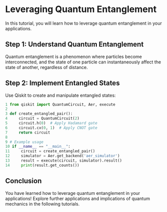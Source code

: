 # Leveraging Quantum Entanglement

In this tutorial, you will learn how to leverage quantum entanglement in your applications.

## Step 1: Understand Quantum Entanglement

Quantum entanglement is a phenomenon where particles become interconnected, and the state of one particle can instantaneously affect the state of another, regardless of distance.

## Step 2: Implement Entangled States

Use Qiskit to create and manipulate entangled states:

```python
1 from qiskit import QuantumCircuit, Aer, execute
2 
3 def create_entangled_pair():
4     circuit = QuantumCircuit(2)
5     circuit.h(0)  # Apply Hadamard gate
6     circuit.cx(0, 1)  # Apply CNOT gate
7     return circuit
8 
9 # Example usage
10 if __name__ == "__main__":
11     circuit = create_entangled_pair()
12     simulator = Aer.get_backend('aer_simulator')
13     result = execute(circuit, simulator).result()
14     print(result.get_counts())
```

## Conclusion
You have learned how to leverage quantum entanglement in your applications! Explore further applications and implications of quantum mechanics in the following tutorials.
